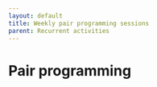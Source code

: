 ```yaml
---
layout: default
title: Weekly pair programming sessions
parent: Recurrent activities
---
```


# Pair programming